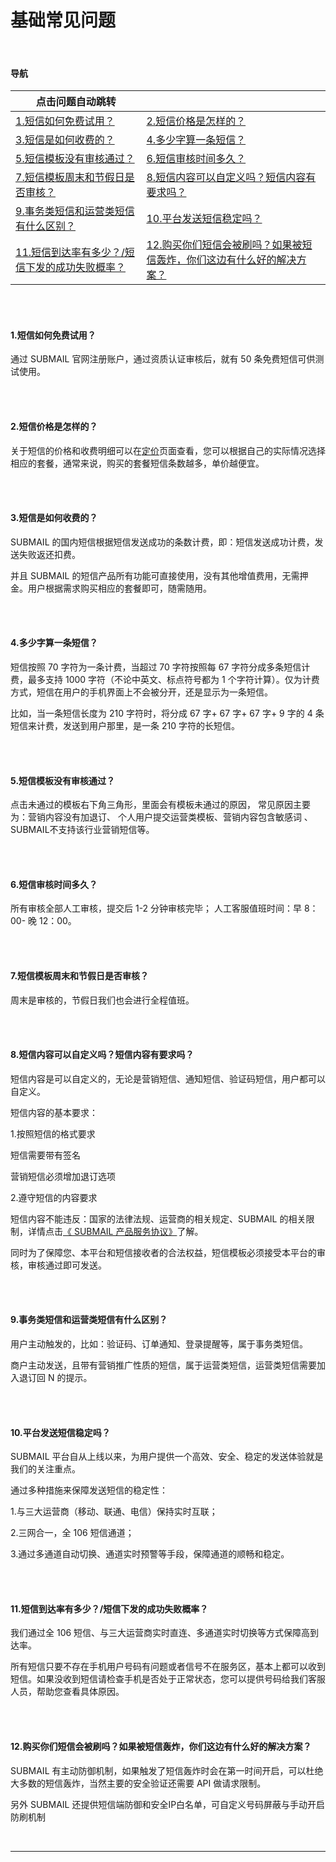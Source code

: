 # 基础常见问题

<br>

#### **导航**

| 点击问题自动跳转                                          |                                                              |
| --------------------------------------------------------- | ------------------------------------------------------------ |
| [1.短信如何免费试用？](#jump1)                            | [2.短信价格是怎样的？](#jump2)                               |
| [3.短信是如何收费的？](#jump3)                            | [4.多少字算一条短信？](#jump4)                               |
| [5.短信模板没有审核通过？](#jump5)                        | [6.短信审核时间多久？](#jump6)                               |
| [7.短信模板周末和节假日是否审核？](#jump7)                | [8.短信内容可以自定义吗？短信内容有要求吗？](#jump8)         |
| [9.事务类短信和运营类短信有什么区别？](#jump9)            | [10.平台发送短信稳定吗？](#jump10)                           |
| [11.短信到达率有多少？/短信下发的成功失败概率？](#jump11) | [12.购买你们短信会被刷吗？如果被短信轰炸，你们这边有什么好的解决方案？](#jump12) |



<a id='jump1'></a>

<br>

<br>

#### **1.短信如何免费试用？**

通过 SUBMAIL 官网注册账户，通过资质认证审核后，就有 50 条免费短信可供测试使用。

<a id='jump2'></a>

<br>

<br>

#### **2.短信价格是怎样的？**

关于短信的价格和收费明细可以在[定价](https://www.mysubmail.com/chs/store)页面查看，您可以根据自己的实际情况选择相应的套餐，通常来说，购买的套餐短信条数越多，单价越便宜。

<a id='jump3'></a>

<br>

<br>

#### **3.短信是如何收费的？**

 SUBMAIL 的国内短信根据短信发送成功的条数计费，即：短信发送成功计费，发送失败返还扣费。

并且 SUBMAIL 的短信产品所有功能可直接使用，没有其他增值费用，无需押金。用户根据需求购买相应的套餐即可，随需随用。

<a id='jump4'></a>

<br>

<br>

#### **4.多少字算一条短信？**

短信按照 70 字符为一条计费，当超过 70 字符按照每 67 字符分成多条短信计费，最多支持 1000 字符（不论中英文、标点符号都为 1 个字符计算）。仅为计费方式，短信在用户的手机界面上不会被分开，还是显示为一条短信。

比如，当一条短信长度为 210 字符时，将分成 67 字+ 67 字+ 67 字+ 9 字的 4 条短信来计费，发送到用户那里，是一条 210 字符的长短信。

<a id='jump5'></a>

<br>

<br>

#### **5.短信模板没有审核通过？**

点击未通过的模板右下角三角形，里面会有模板未通过的原因， 常见原因主要为：营销内容没有加退订、 个人用户提交运营类模板、营销内容包含敏感词 、SUBMAIL不支持该行业营销短信等。

<a id='jump6'></a>

<br>

<br>

#### **6.短信审核时间多久？**

所有审核全部人工审核，提交后 1-2 分钟审核完毕； 人工客服值班时间：早 8：00- 晚 12：00。

<a id='jump7'></a>

<br>

<br>

#### **7.短信模板周末和节假日是否审核？**

周末是审核的，节假日我们也会进行全程值班。

<a id='jump8'></a>

<br>

<br>

#### **8.短信内容可以自定义吗？短信内容有要求吗？**

短信内容是可以自定义的，无论是营销短信、通知短信、验证码短信，用户都可以自定义。

短信内容的基本要求：

1.按照短信的格式要求

短信需要带有签名

营销短信必须增加退订选项

2.遵守短信的内容要求

短信内容不能违反：国家的法律法规、运营商的相关规定、SUBMAIL 的相关限制，详情点击[《 SUBMAIL 产品服务协议》](https://www.mysubmail.com/documents/QBVE31)了解。

同时为了保障您、本平台和短信接收者的合法权益，短信模板必须接受本平台的审核，审核通过即可发送。

<a id='jump9'></a>

<br>

<br>

#### **9.事务类短信和运营类短信有什么区别？**

用户主动触发的，比如：验证码、订单通知、登录提醒等，属于事务类短信。

商户主动发送，且带有营销推广性质的短信，属于运营类短信，运营类短信需要加入退订回 N 的提示。


 <a id='jump10'></a>

<br>

<br>

#### **10.平台发送短信稳定吗？**

SUBMAIL 平台自从上线以来，为用户提供一个高效、安全、稳定的发送体验就是我们的关注重点。

通过多种措施来保障发送短信的稳定性：

1.与三大运营商（移动、联通、电信）保持实时互联；

2.三网合一，全 106 短信通道；

3.通过多通道自动切换、通道实时预警等手段，保障通道的顺畅和稳定。

<a id='jump11'></a>

<br>

<br>

#### **11.短信到达率有多少？/短信下发的成功失败概率？**

我们通过全 106 短信、与三大运营商实时直连、多通道实时切换等方式保障高到达率。

所有短信只要不存在手机用户号码有问题或者信号不在服务区，基本上都可以收到短信。如果没收到短信请检查手机是否处于正常状态，您可以提供号码给我们客服人员，帮助您查看具体原因。

<a id='jump12'></a>

<br>

<br>

#### **12.购买你们短信会被刷吗？如果被短信轰炸，你们这边有什么好的解决方案？**

SUBMAIL 有主动防御机制，如果触发了短信轰炸时会在第一时间开启，可以杜绝大多数的短信轰炸，当然主要的安全验证还需要 API 做请求限制。

另外 SUBMAIL 还提供短信端防御和安全IP白名单，可自定义号码屏蔽与手动开启防刷机制

  <br>

------